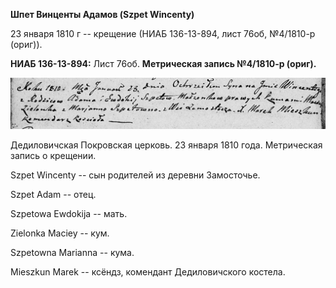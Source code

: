 **Шпет Винценты Адамов (Szpet Wincenty)**

23 января 1810 г -- крещение (НИАБ 136-13-894, лист 76об, №4/1810-р
(ориг)).

**НИАБ 136-13-894:** Лист 76об. **Метрическая запись №4/1810-р (ориг).**

![](./media/d61858719fb4c4081a7590e16b03354158b36886.png)

Дедиловичская Покровская церковь. 23 января 1810 года. Метрическая
запись о крещении.

Szpet Wincenty -- сын родителей из деревни Замосточье.

Szpet Adam -- отец.

Szpetowa Ewdokija -- мать.

Zielonka Maciey -- кум.

Szpetowna Marianna -- кума.

Mieszkun Marek -- ксёндз, комендант Дедиловичского костела.
